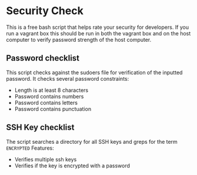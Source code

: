 # Security Check
This is a free bash script that helps rate your security for developers.
If you run a vagrant box this should be run in both the vagrant box and on the host computer to verify password strength of the host computer.


## Password checklist
This script checks against the sudoers file for verification of the inputted password.
It checks several password constraints:
- Length is at least 8 characters
- Password contains numbers
- Password contains letters
- Password contains punctuation

## SSH Key checklist
The script searches a directory for all SSH keys and greps for the term `ENCRYPTED`
Features:
- Verifies multiple ssh keys
- Verifies if the key is encrypted with a password
